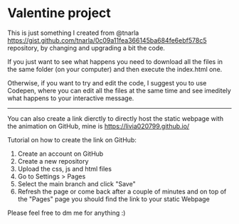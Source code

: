 # Valentine project
This is just something I created from @tnarla https://gist.github.com/tnarla/0c09a11fea366145ba684fe6ebf578c5 repository, by changing and upgrading a bit the code. 

If you just want to see what happens you need to download all the files in the same folder (on your computer) and then execute the index.html one. 

Otherwise, if you want to try and edit the code, I suggest you to use Codepen, where you can edit all the files at the same time and see imeditely what happens to your interactive message.

----------------------------------------------------------------------------------------------------------------------------------------------------------------------------------------------------------------

You can also create a link dierctly to directly host the static webpage with the animation  on GitHub, mine is [https://livia020799.github.io/ ](https://livia020799.github.io/Valentine-project/)

Tutorial on how to create the link on GitHub:
1) Create an account on GitHub
2) Create a new repository
3) Upload the css, js and html files
4) Go to Settings > Pages
5) Select the main branch and click "Save"
6) Refresh the page or come back after a couple of minutes and on top of the "Pages" page you should find the link to your static Webpage

Please feel free to dm me for anything :)
